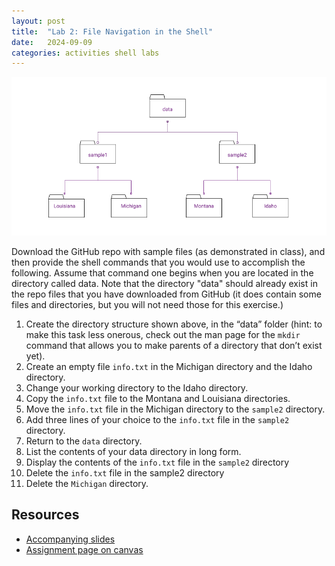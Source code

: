 ```yaml
---
layout: post
title:  "Lab 2: File Navigation in the Shell"
date:   2024-09-09
categories: activities shell labs
---
```


![Sample file tree](/assets/sample-file-tree.png)

Download the GitHub repo with sample files (as demonstrated in class), and then provide the shell commands that you would use to accomplish the following. Assume that command one begins when you are located in the directory called data. Note that the directory "data" should already exist in the repo files that you have downloaded from GitHub (it does contain some files and directories, but you will not need those for this exercise.)

1. Create the directory structure shown above, in the “data” folder (hint: to make this task less onerous, check out the man page for the `mkdir` command that allows you to make parents of a directory that don’t exist yet).
2. Create an empty file `info.txt` in the Michigan directory and the Idaho directory.
3. Change your working directory to the Idaho directory.
4. Copy the `info.txt` file to the Montana and Louisiana directories.
5. Move the `info.txt` file in the Michigan directory to the `sample2` directory.
6. Add three lines of your choice to the `info.txt` file in the `sample2` directory.
7. Return to the `data` directory.
8. List the contents of your data directory in long form.
9. Display the contents of the `info.txt` file in the `sample2` directory
10. Delete the `info.txt` file in the sample2 directory
11. Delete the `Michigan` directory.

## Resources

* [Accompanying slides][slides]
* [Assignment page on canvas][canvas-link]

[slides]: https://docs.google.com/presentation/d/1q-uz12RVq17JtYOtZ1wK7KwaACQhX4ai_tRYo1LYnBU/edit?usp=sharing
[canvas-link]: https://umich.instructure.com/courses/698670/assignments/2472579